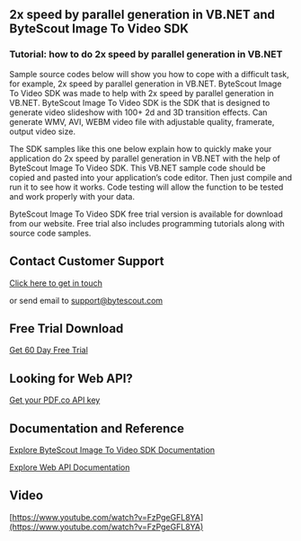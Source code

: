 ## 2x speed by parallel generation in VB.NET and ByteScout Image To Video SDK

### Tutorial: how to do 2x speed by parallel generation in VB.NET

Sample source codes below will show you how to cope with a difficult task, for example, 2x speed by parallel generation in VB.NET. ByteScout Image To Video SDK was made to help with 2x speed by parallel generation in VB.NET. ByteScout Image To Video SDK is the SDK that is designed to generate video slideshow with 100+ 2d and 3D transition effects. Can generate WMV, AVI, WEBM video file with adjustable quality, framerate, output video size.

The SDK samples like this one below explain how to quickly make your application do 2x speed by parallel generation in VB.NET with the help of ByteScout Image To Video SDK. This VB.NET sample code should be copied and pasted into your application’s code editor. Then just compile and run it to see how it works. Code testing will allow the function to be tested and work properly with your data.

ByteScout Image To Video SDK free trial version is available for download from our website. Free trial also includes programming tutorials along with source code samples.

## Contact Customer Support

[Click here to get in touch](https://bytescout.zendesk.com/hc/en-us/requests/new?subject=ByteScout%20Image%20To%20Video%20SDK%20Question)

or send email to [support@bytescout.com](mailto:support@bytescout.com?subject=ByteScout%20Image%20To%20Video%20SDK%20Question) 

## Free Trial Download

[Get 60 Day Free Trial](https://bytescout.com/download/web-installer?utm_source=github-readme)

## Looking for Web API? 

[Get your PDF.co API key](https://pdf.co/documentation/api?utm_source=github-readme)

## Documentation and Reference

[Explore ByteScout Image To Video SDK Documentation](https://bytescout.com/documentation/index.html?utm_source=github-readme)

[Explore Web API Documentation](https://pdf.co/documentation/api?utm_source=github-readme)

## Video

[https://www.youtube.com/watch?v=FzPgeGFL8YA](https://www.youtube.com/watch?v=FzPgeGFL8YA)
